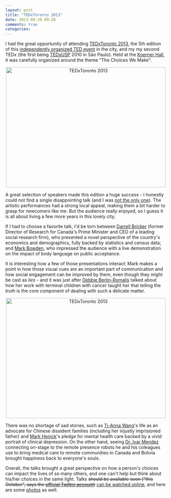 ```yaml
---
layout: post
title: "TEDxToronto 2013"
date: 2013-09-29 09:28
comments: true
categories:
---
```


I had the great opportunity of attending [TEDxToronto 2013][2], the 5th edition of this [independently organized TED event][30] in the city, and my my second TEDx (the first being [TEDxUSP][20] 2010 in São Paulo). Held at the [Koerner Hall][31], it was carefully organized around the theme "The Choices We Make".

<center><a href="http://www.flickr.com/photos/chesterbr/9975964374/" title="TEDxToronto 2013 by chesterbr, on Flickr"><img src="//farm4.staticflickr.com/3743/9975964374_bd02cb3b14.jpg" width="500" height="375" alt="TEDxToronto 2013"></a></center>

A great selection of speakers made this edition a huge success - I honestly could not find a single disappointing talk (and I was [not the only one][32]). The artistic performances had a strong local appeal, making them a bit harder to grasp for newcomers like me. But the audience really enjoyed, so I guess it is all about living a few more years in this lovely city.

If I had to choose a favorite talk, I'd be torn between [Darrell Bricker][3] (former Director of Research for Canada's Prime Minister and CEO of a leading social research firm), who presented a novel perspective of the country's economics and demographics, fully backed by statistics and census data; and [Mark Bowden][5], who impressed the audience with a live demonstration on the impact of body language on public acceptance.

It is interesting how a few of those presentations interact: Mark makes a point in how those visual cues are an important part of communication and how social engagement can be improved by them, even though they might be cast as *lies* - and it was just after [Debbie Berlin-Romalis][7] talked about how her work with terminal children with cancer taught her that telling the *truth* is the core component of dealing with such a delicate matter.

<center><a href="http://www.flickr.com/photos/chesterbr/9975946864/" title="TEDxToronto 2013 by chesterbr, on Flickr"><img src="//farm8.staticflickr.com/7434/9975946864_8bf505195c.jpg" width="500" height="375" alt="TEDxToronto 2013"></a></center>

There was no shortage of sad stories, such as [Ti-Anna Wang][11]'s life as an advocate for Chinese dissident families (including her injustly imprisioned father) and [Mark Henick][13]'s pledge for mental health care backed by a vivid portrait of clinical depression. On the other hand, seeing [Dr. Ivar Mendez][9] connecting on-stage to the remote presence robots he and his coleagues use to bring medical care to remote communities in Canada and Bolivia brought happiness back to everyone's souls.

Overall, the talks brought a great perspective on how a person's choices can impact the lives of so many others, and one can't help but think about his/her choices in the same light. Talks <del>should be available soon ("this October", says the [official Twitter account][21])</del> [can be watched online](http://www.tedxtoronto.com/talks/?talk_year=2013), and here are some [photos][22] as well.

[1]: https://jobs.lever.co/shopify?lever-via=eOVOUtKqCt
[2]: http://www.tedxtoronto.com/
[3]: http://www.tedxtoronto.com/speakers/darrell-bricker/
[5]: http://www.tedxtoronto.com/speakers/mark-bowden/
[7]: http://www.tedxtoronto.com/speakers/deborah-s-berlin-romalis/
[9]: http://www.cbc.ca/atthetable/2013/01/dr-ivar-mendez-1.html
[11]: http://www.tedxtoronto.com/speakers/ti-anna-wang/
[13]: http://www.tedxtoronto.com/speakers/mark-henick/
[20]: //chester.me/archives/2010/08/tedxusp.html/
[21]: https://twitter.com/tedxtoronto
[22]: http://www.flickr.com/photos/chesterbr/sets/72157635965566134
[30]: http://www.ted.com/tedx
[31]: http://4sq.com/a1hOoG
[32]: http://www.tedxtoronto.com/blog/tedxtoronto-2013/

